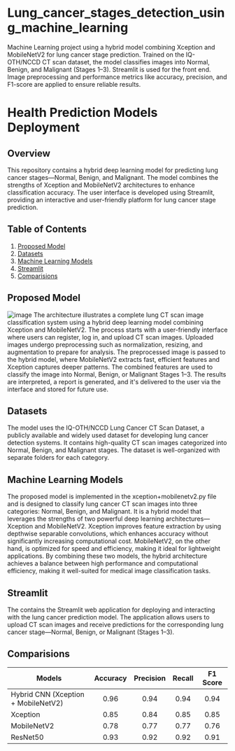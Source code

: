 # Lung_cancer_stages_detection_using_machine_learning
Machine Learning project using a hybrid model combining Xception and MobileNetV2 for lung cancer stage prediction. Trained on the IQ-OTH/NCCD CT scan dataset, the model classifies images into Normal, Benign, and Malignant (Stages 1–3). Streamlit is used for the front end. Image preprocessing and performance metrics like accuracy, precision, and F1-score are applied to ensure reliable results.
# Health Prediction Models Deployment

## Overview

This repository contains a hybrid deep learning model for predicting lung cancer stages—Normal, Benign, and Malignant. The model combines the strengths of Xception and MobileNetV2 architectures to enhance classification accuracy. The user interface is developed using Streamlit, providing an interactive and user-friendly platform for lung cancer stage prediction.

## Table of Contents

1. [Proposed Model](#proposed-model)
2. [Datasets](#datasets)
3. [Machine Learning Models](#machine-learning-models)
4. [Streamlit](#streamlit)
5. [Comparisions](#comparisions)


## Proposed Model

![image](https://github.com/user-attachments/assets/52cc9eff-360a-4a7b-bd9a-c0c8fd71c1c5)
The architecture illustrates a complete lung CT scan image classification system using a hybrid deep learning model combining Xception and MobileNetV2. The process starts with a user-friendly interface where users can register, log in, and upload CT scan images. Uploaded images undergo preprocessing such as normalization, resizing, and augmentation to prepare for analysis. The preprocessed image is passed to the hybrid model, where MobileNetV2 extracts fast, efficient features and Xception captures deeper patterns. The combined features are used to classify the image into Normal, Benign, or Malignant Stages 1–3. The results are interpreted, a report is generated, and it's delivered to the user via the interface and stored for future use.

## Datasets

The model uses the IQ-OTH/NCCD Lung Cancer CT Scan Dataset, a publicly available and widely used dataset for developing lung cancer detection systems. It contains high-quality CT scan images categorized into Normal, Benign, and Malignant stages. The dataset is well-organized with separate folders for each category.

## Machine Learning Models

The proposed model is implemented in the xception+mobilenetv2.py file and is designed to classify lung cancer CT scan images into three categories: Normal, Benign, and Malignant. It is a hybrid model that leverages the strengths of two powerful deep learning architectures—Xception and MobileNetV2. Xception improves feature extraction by using depthwise separable convolutions, which enhances accuracy without significantly increasing computational cost. MobileNetV2, on the other hand, is optimized for speed and efficiency, making it ideal for lightweight applications. By combining these two models, the hybrid architecture achieves a balance between high performance and computational efficiency, making it well-suited for medical image classification tasks.

## Streamlit

The  contains the Streamlit web application for deploying and interacting with the lung cancer prediction model. The application allows users to upload CT scan images and receive predictions for the corresponding lung cancer stage—Normal, Benign, or Malignant (Stages 1–3).

## Comparisions

| Models                         | Accuracy | Precision | Recall | F1 Score |
|-------------------------------|:--------:|:---------:|:------:|:--------:|
| Hybrid CNN (Xception + MobileNetV2) |   0.96   |   0.94    |  0.94  |   0.94   |
| Xception                      |   0.85   |   0.84    |  0.85  |   0.85   |
| MobileNetV2                   |   0.78   |   0.77    |  0.77  |   0.76   |
| ResNet50                      |   0.93   |   0.92    |  0.92  |   0.91   |



